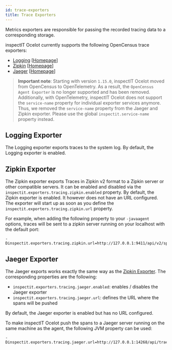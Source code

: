 ```yaml
---
id: trace-exporters
title: Trace Exporters
---
```


Metrics exporters are responsible for passing the recorded tracing data to a corresponding storage.

inspectIT Ocelot currently supports the following OpenCensus trace exporters:

* [Logging](#logging-exporter) [[Homepage](https://github.com/open-telemetry/opentelemetry-java/blob/main/exporters/logging/src/main/java/io/opentelemetry/exporter/logging/LoggingSpanExporter.java)]
* [Zipkin](#zipkin-exporter) [[Homepage](https://zipkin.io/)]
* [Jaeger](#jaeger-exporter) [[Homepage](https://www.jaegertracing.io/)]

>**Important note**: Starting with version `1.15.0`, inspectIT Ocelot moved from OpenCensus to OpenTelemetry. As a result, the `OpenCensus Agent Exporter` is no longer supported and has been removed.  
> Additionally, with OpenTelemetry, inspectIT Ocelot does not support the `service-name` property for individual exporter services anymore. Thus, we removed the `service-name` property from the Jaeger and Zipkin exporter. Please use the global `inspectit.service-name` property instead.

## Logging Exporter

The Logging exporter exports traces to the system log. By default, the Logging exporter is enabled.

## Zipkin Exporter

The Zipkin exporter exports Traces in Zipkin v2 format to a Zipkin server or other compatible servers.
It can be enabled and disabled via the `inspectit.exporters.tracing.zipkin.enabled` property. By default, the Zipkin exporter is enabled. It however does not have an URL configured. The exporter will start up as soon as you define the `inspectit.exporters.tracing.zipkin.url` property.

For example, when adding the following property to your `-javaagent` options, traces will be sent to a zipkin server running on your localhost with the default port:

```
-Dinspectit.exporters.tracing.zipkin.url=http://127.0.0.1:9411/api/v2/spans
```

## Jaeger Exporter

The Jaeger exports works exactly the same way as the [Zipkin Exporter](#zipkin-exporter).
The corresponding properties are the following:

* `inspectit.exporters.tracing.jaeger.enabled`: enables / disables the Jaeger exporter
* `inspectit.exporters.tracing.jaeger.url`: defines the URL where the spans will be pushed

By default, the Jaeger exporter is enabled but has no URL configured.

To make inspectIT Ocelot push the spans to a Jaeger server running on the same machine as the agent, the following JVM property can be used:

```
-Dinspectit.exporters.tracing.jaeger.url=http://127.0.0.1:14268/api/traces
```
